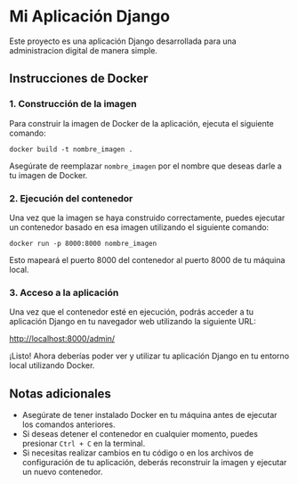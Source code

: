 # Mi Aplicación Django

Este proyecto es una aplicación Django desarrollada para una administracion digital de manera simple.

## Instrucciones de Docker

### 1. Construcción de la imagen

Para construir la imagen de Docker de la aplicación, ejecuta el siguiente comando:

`docker build -t nombre_imagen .`

Asegúrate de reemplazar `nombre_imagen` por el nombre que deseas darle a tu imagen de Docker.

### 2. Ejecución del contenedor

Una vez que la imagen se haya construido correctamente, puedes ejecutar un contenedor basado en esa imagen utilizando el siguiente comando:

`docker run -p 8000:8000 nombre_imagen`

Esto mapeará el puerto 8000 del contenedor al puerto 8000 de tu máquina local.

### 3. Acceso a la aplicación

Una vez que el contenedor esté en ejecución, podrás acceder a tu aplicación Django en tu navegador web utilizando la siguiente URL:

[http://localhost:8000/admin/](http://localhost:8000/admin/)

¡Listo! Ahora deberías poder ver y utilizar tu aplicación Django en tu entorno local utilizando Docker.

## Notas adicionales

- Asegúrate de tener instalado Docker en tu máquina antes de ejecutar los comandos anteriores.
- Si deseas detener el contenedor en cualquier momento, puedes presionar `Ctrl + C` en la terminal.
- Si necesitas realizar cambios en tu código o en los archivos de configuración de tu aplicación, deberás reconstruir la imagen y ejecutar un nuevo contenedor.

